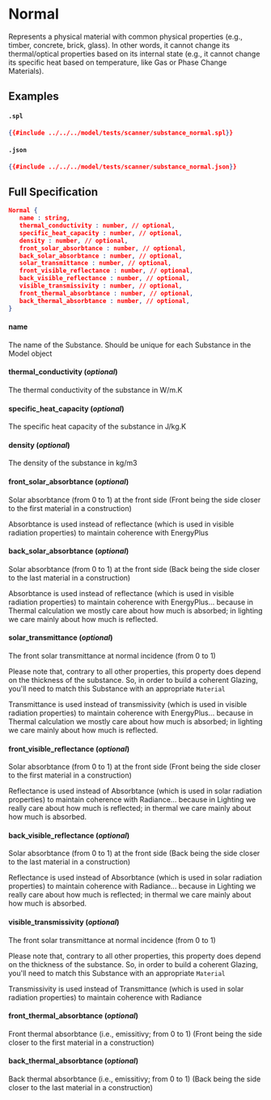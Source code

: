# Normal

Represents a physical material
with common physical properties (e.g.,
timber, concrete, brick, glass).  In other words,
it cannot change its thermal/optical properties based
on its internal state (e.g., it cannot change its specific heat
based on temperature, like Gas or Phase Change Materials).

## Examples

#### `.spl`

```json
{{#include ../../../model/tests/scanner/substance_normal.spl}}
```

#### `.json`

```json
{{#include ../../../model/tests/scanner/substance_normal.json}}
```


 ## Full Specification

```json
Normal {
   name : string,
   thermal_conductivity : number, // optional,
   specific_heat_capacity : number, // optional,
   density : number, // optional,
   front_solar_absorbtance : number, // optional,
   back_solar_absorbtance : number, // optional,
   solar_transmittance : number, // optional,
   front_visible_reflectance : number, // optional,
   back_visible_reflectance : number, // optional,
   visible_transmissivity : number, // optional,
   front_thermal_absorbtance : number, // optional,
   back_thermal_absorbtance : number, // optional,
}
```



#### name

The name of the Substance. Should be unique for each
Substance in the Model object    




#### thermal_conductivity (*optional*)

The thermal conductivity of the substance in W/m.K    




#### specific_heat_capacity (*optional*)

The specific heat capacity of the substance in J/kg.K




#### density (*optional*)

The density of the substance in kg/m3




#### front_solar_absorbtance (*optional*)

Solar absorbtance (from 0 to 1) at the front side
(Front being the side closer to the first material in a construction)

Absorbtance is used instead of reflectance (which is used in visible radiation
properties) to maintain coherence with EnergyPlus




#### back_solar_absorbtance (*optional*)

Solar absorbtance (from 0 to 1) at the front side
(Back being the side closer to the last material in a construction)

Absorbtance is used instead of reflectance (which is used in visible radiation
properties) to maintain coherence with EnergyPlus... because in Thermal calculation
we mostly care about how much is absorbed; in lighting we care mainly about how much
is reflected.




#### solar_transmittance (*optional*)

The front solar transmittance at normal incidence (from 0 to 1)    

Please note that, contrary to all other properties, this property
does depend on the thickness of the substance. So, in order
to build a coherent Glazing, you\'ll need to match this Substance
with an appropriate `Material`

Transmittance is used instead of transmissivity (which is used in visible radiation
properties) to maintain coherence with EnergyPlus... because in Thermal calculation
we mostly care about how much is absorbed; in lighting we care mainly about how much
is reflected.




#### front_visible_reflectance (*optional*)

Solar absorbtance (from 0 to 1) at the front side
(Front being the side closer to the first material in a construction)

Reflectance is used instead of Absorbtance (which is used in solar radiation
properties) to maintain coherence with Radiance... because in Lighting
we really care about how much is reflected; in thermal we care mainly about how much
is absorbed.




#### back_visible_reflectance (*optional*)

Solar absorbtance (from 0 to 1) at the front side
(Back being the side closer to the last material in a construction)

Reflectance is used instead of Absorbtance (which is used in solar radiation
properties) to maintain coherence with Radiance... because in Lighting
we really care about how much is reflected; in thermal we care mainly about how much
is absorbed.




#### visible_transmissivity (*optional*)

The front solar transmittance at normal incidence (from 0 to 1)    

Please note that, contrary to all other properties, this property
does depend on the thickness of the substance. So, in order
to build a coherent Glazing, you\'ll need to match this Substance
with an appropriate `Material`

Transmissivity is used instead of Transmittance (which is used in solar radiation
properties) to maintain coherence with Radiance




#### front_thermal_absorbtance (*optional*)

Front thermal absorbtance (i.e., emissitivy; from 0 to 1)
(Front being the side closer to the first material in a construction)




#### back_thermal_absorbtance (*optional*)

Back thermal absorbtance (i.e., emissitivy; from 0 to 1)
(Back being the side closer to the last material in a construction)




